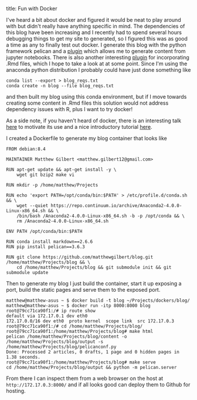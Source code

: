 title: Fun with Docker

I've heard a bit about docker and figured it would be neat to play around with
but didn't really have anything specific in mind. The dependencies of this blog
have been increasing and I recently had to spend several hours debugging
things to get my site to generated, so I figured this was as good a time as any
to finally test out docker. I generate this blog with the python framework
pelican and a [plugin](https://github.com/danielfrg/pelican-ipynb) which
allows me to generate content from jupyter notebooks. There is also another
interesting [plugin](https://github.com/getpelican/pelican-plugins/tree/master/rmd_reader)
for incorporating .Rmd files, which I hope to take a look at at some point.
Since I'm using the anaconda python distribution I probably could have just
done something like

```language-bash
conda list --export > blog_reqs.txt
conda create -n blog --file blog_reqs.txt
```

and then built my blog using this conda environment, but if I move towards
creating some content in .Rmd files this solution would not address
dependency issues with R, plus I want to try docker!

As a side note, if you haven't heard of docker, there is an interesting talk
[here](https://puppetlabs.com/presentations/using-docker-puppet-james-turnbull-kickstarter)
to motivate its use and a nice introductory tutorial
[here](https://sysadmincasts.com/episodes/31-introduction-to-docker).

I created a Dockerfile to generate my blog container that looks like

```language-bash
FROM debian:8.4

MAINTAINER Matthew Gilbert <matthew.gilbert12@gmail.com>

RUN apt-get update && apt-get install -y \
    wget git bzip2 make vi

RUN mkdir -p /home/matthew/Projects

RUN echo 'export PATH=/opt/conda/bin:$PATH' > /etc/profile.d/conda.sh && \
    wget --quiet https://repo.continuum.io/archive/Anaconda2-4.0.0-Linux-x86_64.sh && \
    /bin/bash /Anaconda2-4.0.0-Linux-x86_64.sh -b -p /opt/conda && \
    rm /Anaconda2-4.0.0-Linux-x86_64.sh

ENV PATH /opt/conda/bin:$PATH

RUN conda install markdown==2.6.6
RUN pip install pelican==3.6.3

RUN git clone https://github.com/matthewgilbert/blog.git /home/matthew/Projects/blog && \
    cd /home/matthew/Projects/blog && git submodule init && git submodule update
```

Then to generate my blog I just build the container, start it up exposing a
port, build the static pages and serve them to the exposed port.

```language-bash
matthew@matthew-asus ~ $ docker build -t blog ~/Projects/dockers/blog/
matthew@matthew-asus ~ $ docker run -itp 8000:8000 blog
root@79cc71ca90f1:/# ip route show
default via 172.17.0.1 dev eth0 
172.17.0.0/16 dev eth0  proto kernel  scope link  src 172.17.0.3 
root@79cc71ca90f1:/# cd /home/matthew/Projects/blog/
root@79cc71ca90f1:/home/matthew/Projects/blog# make html
pelican /home/matthew/Projects/blog/content -o /home/matthew/Projects/blog/output -s /home/matthew/Projects/blog/pelicanconf.py 
Done: Processed 2 articles, 0 drafts, 1 page and 0 hidden pages in 1.38 seconds.
root@79cc71ca90f1:/home/matthew/Projects/blog# make serve
cd /home/matthew/Projects/blog/output && python -m pelican.server
```

From there I can inspect them from a web browser on the host at
`http://172.17.0.3:8000/` and if all looks good can deploy them to Github
for hosting.
